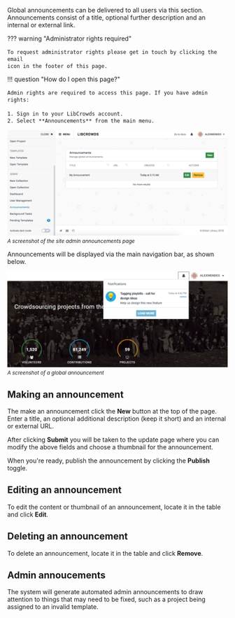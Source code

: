 Global announcements can be delivered to all users via this section.
Announcements consist of a title, optional further description and an internal
or external link.

??? warning "Administrator rights required"

    To request administrator rights please get in touch by clicking the email
    icon in the footer of this page.

!!! question "How do I open this page?"

    Admin rights are required to access this page. If you have admin rights:

    1. Sign in to your LibCrowds account.
    2. Select **Announcements** from the main menu.

![A screenshot of the site admin announcements page](/assets/img/site/announcements.png?raw=true)
<br><small>*A screenshot of the site admin announcements page*</small>

Announcements will be displayed via the main navigation bar, as shown below.

![A screenshot of a global announcement](/assets/img/example-announcement.png?raw=true)
<br><small>*A screenshot of a global announcement*</small>

## Making an announcement

The make an announcement click the **New** button at the top of the page. Enter
a title, an optional additional description (keep it short) and an internal or
external URL.

After clicking **Submit** you will be taken to the update page where you can
modify the above fields and choose a thumbnail for the announcement.

When you're ready, publish the announcement by clicking the **Publish** toggle.

## Editing an announcement

To edit the content or thumbnail of an announcement, locate it in the table and
click **Edit**.

## Deleting an announcement

To delete an announcement, locate it in the table and click **Remove**.

## Admin annoucements

The system will generate automated admin announcements to draw attention
to things that may need to be fixed, such as a project being assigned to an
invalid template.
